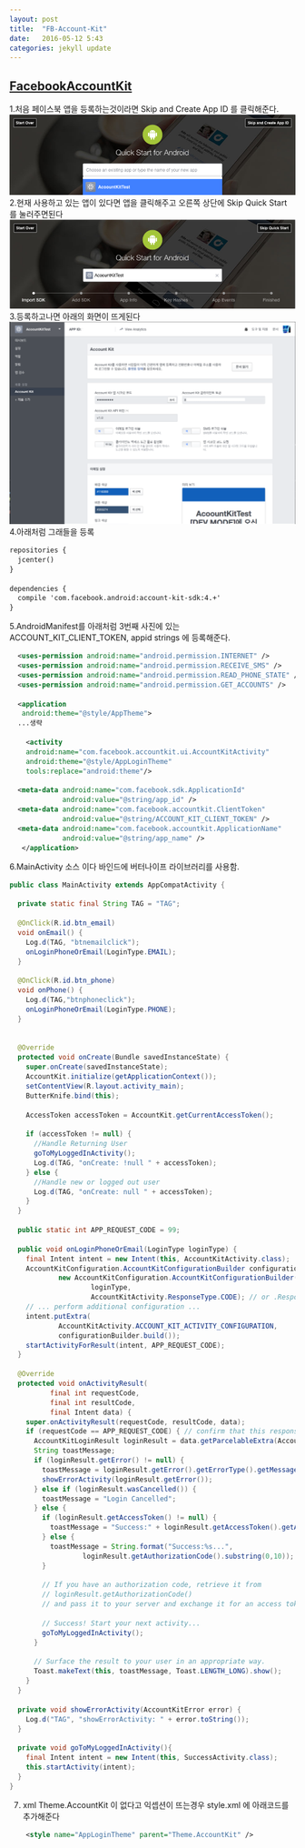 ```yaml
---
layout: post
title:  "FB-Account-Kit"
date:   2016-05-12 5:43
categories: jekyll update
---
```

<a href="https://developers.facebook.com/docs/accountkit/android"><h2>FacebookAccountKit</h2></a>

1.처음 페이스북 앱을 등록하는것이라면 Skip and Create App ID 를 클릭해준다.
![Fbaccount1](https://raw.githubusercontent.com/ekeon/ekeon.github.io/master/image/facebookAccount1.png)
2.현재 사용하고 있는 앱이 있다면 앱을 클릭해주고 오른쪽 상단에 Skip Quick Start 를 눌러주면된다
![Fbaccount2](https://raw.githubusercontent.com/ekeon/ekeon.github.io/master/image/facebookAccount2.png)
3.등록하고나면 아래의 화면이 뜨게된다
![Fbaccount3](https://raw.githubusercontent.com/ekeon/ekeon.github.io/master/image/facebookAccount3.png)
4.아래처럼 그래들을 등록

```xml
repositories {
  jcenter()
}

dependencies {
  compile 'com.facebook.android:account-kit-sdk:4.+'
}
```

5.AndroidManifest를 아래처럼  3번째 사진에 있는 ACCOUNT_KIT_CLIENT_TOKEN, appid strings 에 등록해준다.

```xml
  <uses-permission android:name="android.permission.INTERNET" />
  <uses-permission android:name="android.permission.RECEIVE_SMS" />
  <uses-permission android:name="android.permission.READ_PHONE_STATE" />
  <uses-permission android:name="android.permission.GET_ACCOUNTS" />

  <application
   android:theme="@style/AppTheme">
  ...생략

    <activity
    android:name="com.facebook.accountkit.ui.AccountKitActivity"
    android:theme="@style/AppLoginTheme"
    tools:replace="android:theme"/>

  <meta-data android:name="com.facebook.sdk.ApplicationId"
             android:value="@string/app_id" />
  <meta-data android:name="com.facebook.accountkit.ClientToken"
             android:value="@string/ACCOUNT_KIT_CLIENT_TOKEN" />
  <meta-data android:name="com.facebook.accountkit.ApplicationName"
             android:value="@string/app_name" />
   </application>

```

6.MainActivity 소스 이다 바인드에 버터나이프 라이브러리를 사용함.

```java
public class MainActivity extends AppCompatActivity {

  private static final String TAG = "TAG";

  @OnClick(R.id.btn_email)
  void onEmail() {
    Log.d(TAG, "btnemailclick");
    onLoginPhoneOrEmail(LoginType.EMAIL);
  }

  @OnClick(R.id.btn_phone)
  void onPhone() {
    Log.d(TAG,"btnphoneclick");
    onLoginPhoneOrEmail(LoginType.PHONE);
  }


  @Override
  protected void onCreate(Bundle savedInstanceState) {
    super.onCreate(savedInstanceState);
    AccountKit.initialize(getApplicationContext());
    setContentView(R.layout.activity_main);
    ButterKnife.bind(this);

    AccessToken accessToken = AccountKit.getCurrentAccessToken();

    if (accessToken != null) {
      //Handle Returning User
      goToMyLoggedInActivity();
      Log.d(TAG, "onCreate: !null " + accessToken);
    } else {
      //Handle new or logged out user
      Log.d(TAG, "onCreate: null " + accessToken);
    }
  }

  public static int APP_REQUEST_CODE = 99;

  public void onLoginPhoneOrEmail(LoginType loginType) {
    final Intent intent = new Intent(this, AccountKitActivity.class);
    AccountKitConfiguration.AccountKitConfigurationBuilder configurationBuilder =
            new AccountKitConfiguration.AccountKitConfigurationBuilder(
                    loginType,
                    AccountKitActivity.ResponseType.CODE); // or .ResponseType.TOKEN
    // ... perform additional configuration ...
    intent.putExtra(
            AccountKitActivity.ACCOUNT_KIT_ACTIVITY_CONFIGURATION,
            configurationBuilder.build());
    startActivityForResult(intent, APP_REQUEST_CODE);
  }

  @Override
  protected void onActivityResult(
          final int requestCode,
          final int resultCode,
          final Intent data) {
    super.onActivityResult(requestCode, resultCode, data);
    if (requestCode == APP_REQUEST_CODE) { // confirm that this response matches your request
      AccountKitLoginResult loginResult = data.getParcelableExtra(AccountKitLoginResult.RESULT_KEY);
      String toastMessage;
      if (loginResult.getError() != null) {
        toastMessage = loginResult.getError().getErrorType().getMessage();
        showErrorActivity(loginResult.getError());
      } else if (loginResult.wasCancelled()) {
        toastMessage = "Login Cancelled";
      } else {
        if (loginResult.getAccessToken() != null) {
          toastMessage = "Success:" + loginResult.getAccessToken().getAccountId();
        } else {
          toastMessage = String.format("Success:%s...",
                  loginResult.getAuthorizationCode().substring(0,10));
        }

        // If you have an authorization code, retrieve it from
        // loginResult.getAuthorizationCode()
        // and pass it to your server and exchange it for an access token.

        // Success! Start your next activity...
        goToMyLoggedInActivity();
      }

      // Surface the result to your user in an appropriate way.
      Toast.makeText(this, toastMessage, Toast.LENGTH_LONG).show();
    }
  }

  private void showErrorActivity(AccountKitError error) {
    Log.d("TAG", "showErrorActivity: " + error.toString());
  }

  private void goToMyLoggedInActivity(){
    final Intent intent = new Intent(this, SuccessActivity.class);
    this.startActivity(intent);
  }
}
```

7. xml Theme.AccountKit 이 없다고 익셉션이 뜨는경우
style.xml 에 아래코드를 추가해준다 

```xml
    <style name="AppLoginTheme" parent="Theme.AccountKit" />
```
